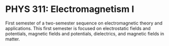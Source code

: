 # PHYS 311: Electromagnetism I

First semester of a two-semester sequence on electromagnetic theory and applications. This first semester is focused on electrostatic fields and potentials, magnetic fields and potentials, dielectrics, and magnetic fields in matter.